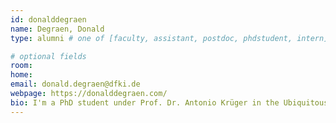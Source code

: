 ```yaml
---
id: donalddegraen
name: Degraen, Donald
type: alumni # one of [faculty, assistant, postdoc, phdstudent, intern]

# optional fields
room: 
home: 
email: donald.degraen@dfki.de
webpage: https://donalddegraen.com/
bio: I'm a PhD student under Prof. Dr. Antonio Krüger in the Ubiquitous Media Technology Lab at the Saarland University (UMTL) and I'm part of the Marie Skłodowska-Curie network (DISTRO). My PhD research investigates the design of haptic feedback for virtual reality.
---
```

